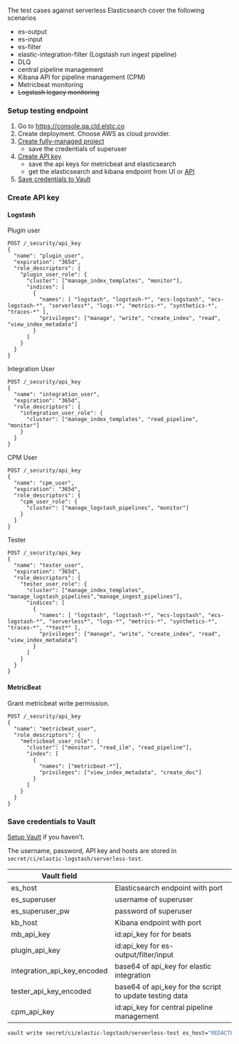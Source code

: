 The test cases against serverless Elasticsearch cover the following scenarios

- es-output
- es-input
- es-filter
- elastic-integration-filter (Logstash run ingest pipeline)
- DLQ
- central pipeline management
- Kibana API for pipeline management (CPM)
- Metricbeat monitoring
- ~~Logstash legacy monitoring~~

### Setup testing endpoint
1. Go to https://console.qa.cld.elstc.co
2. Create deployment. Choose AWS as cloud provider.
3. [Create fully-managed project](https://docs.elastic.dev/serverless/create-project)
   - save the credentials of superuser
4. [Create API key](#create-api-key)
   - save the api keys for metricbeat and elasticsearch
   - get the elasticsearch and kibana endpoint from UI or [API](https://docs.elastic.dev/serverless/create-project#get-project)
5. [Save credentials to Vault](#save-credentials-to-vault)


### Create API key

#### Logstash

Plugin user
```
POST /_security/api_key
{
  "name": "plugin_user",
  "expiration": "365d",   
  "role_descriptors": { 
    "plugin_user_role": {
      "cluster": ["manage_index_templates", "monitor"], 
      "indices": [
        {
          "names": [ "logstash", "logstash-*", "ecs-logstash", "ecs-logstash-*", "serverless*", "logs-*", "metrics-*", "synthetics-*", "traces-*" ], 
          "privileges": ["manage", "write", "create_index", "read", "view_index_metadata"]  
        }
      ]
    }
  }
}
```

Integration User
```
POST /_security/api_key
{
  "name": "integration_user",
  "expiration": "365d",   
  "role_descriptors": { 
    "integration_user_role": {
      "cluster": ["manage_index_templates", "read_pipeline", "monitor"]
    }
  }
}
```

CPM User
```
POST /_security/api_key
{
  "name": "cpm_user",
  "expiration": "365d",   
  "role_descriptors": { 
    "cpm_user_role": {
      "cluster": ["manage_logstash_pipelines", "monitor"]
    }
  }
}
```

Tester 
```
POST /_security/api_key
{
  "name": "tester_user",
  "expiration": "365d",   
  "role_descriptors": { 
    "tester_user_role": {
      "cluster": ["manage_index_templates", "manage_logstash_pipelines","manage_ingest_pipelines"], 
      "indices": [
        {
          "names": [ "logstash", "logstash-*", "ecs-logstash", "ecs-logstash-*", "serverless*", "logs-*", "metrics-*", "synthetics-*", "traces-*", "*test*" ], 
          "privileges": ["manage", "write", "create_index", "read", "view_index_metadata"]  
        }
      ]
    }
  }
}
```

#### MetricBeat
Grant metricbeat write permission.

```
POST /_security/api_key
{
  "name": "metricbeat_user", 
  "role_descriptors": {
    "metricbeat_user_role": { 
      "cluster": ["monitor", "read_ilm", "read_pipeline"],
      "index": [
        {
          "names": ["metricbeat-*"],
          "privileges": ["view_index_metadata", "create_doc"]
        }
      ]
    }
  }
}
```

### Save credentials to Vault

[Setup Vault](https://github.com/elastic/infra/tree/master/docs/vault) if you haven't.

The username, password, API key and hosts are stored in `secret/ci/elastic-logstash/serverless-test`.

| Vault field                 |                                                         |
|-----------------------------|---------------------------------------------------------|
| es_host                     | Elasticsearch endpoint with port                        |
| es_superuser                | username of superuser                                   |
| es_superuser_pw             | password of superuser                                   |
| kb_host                     | Kibana endpoint with port                               |
| mb_api_key                  | id:api_key for for beats                                |  
| plugin_api_key              | id:api_key for es-output/filter/input                   |
| integration_api_key_encoded | base64 of api_key for elastic integration               |
| tester_api_key_encoded      | base64 of api_key for the script to update testing data |
| cpm_api_key                 | id:api_key for central pipeline management              |


```bash
vault write secret/ci/elastic-logstash/serverless-test es_host="REDACTED" es_superuser="REDACTED" es_superuser_pw="REDACTED" " kb_host="REDACTED" mb_api_key="REDACTED" plugin_api_key="REDACTED" integration_api_key_encoded="REDACTED" tester_api_key_encoded="REDACTED" cpm_api_key="REDACTED"
```